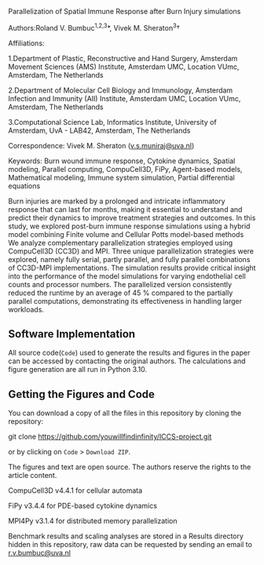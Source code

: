 Parallelization of Spatial Immune Response after Burn Injury simulations


Authors:Roland V. Bumbuc<sup>1,2,3</sup>*, Vivek M. Sheraton<sup>3</sup>†

Affiliations:

1.Department of Plastic, Reconstructive and Hand Surgery, Amsterdam Movement Sciences (AMS) Institute, Amsterdam UMC, Location VUmc, Amsterdam, The Netherlands

2.Department of Molecular Cell Biology and Immunology, Amsterdam Infection and Immunity (AII) Institute, Amsterdam UMC, Location VUmc, Amsterdam, The Netherlands

3.Computational Science Lab, Informatics Institute, University of Amsterdam, UvA - LAB42, Amsterdam, The Netherlands


Correspondence:
Vivek M. Sheraton (v.s.muniraj@uva.nl)

Keywords:
Burn wound immune response, Cytokine dynamics, Spatial modeling, Parallel computing, CompuCell3D, FiPy, Agent-based models, Mathematical modeling, Immune system simulation, Partial differential equations


Burn injuries are marked by a prolonged and intricate inflammatory response that can last for months, making it essential to understand and predict their dynamics to improve treatment strategies
and outcomes. In this study, we explored post-burn immune response simulations using a hybrid model combining Finite volume and Cellular Potts model-based methods We analyze complementary parallelization 
strategies employed using CompuCell3D (CC3D) and MPI. Three unique parallelization strategies were explored, namely fully serial, partly parallel, and fully parallel combinations of CC3D-MPI implementations.
The simulation results provide critical insight into the performance of the model simulations for varying endothelial cell counts and processor numbers. The parallelized version consistently reduced the 
runtime by an average of 45 % compared to the partially parallel computations, demonstrating its effectiveness in handling larger workloads.

## Software Implementation

All source code(`Code`) used to generate the results and figures in the paper can be accessed by contacting the original authors. The calculations and figure generation are all run in Python 3.10. 


## Getting the Figures and Code

You can download a copy of all the files in this repository by cloning the repository:

git clone https://github.com/youwillfindinfinity/ICCS-project.git

or by clicking on `Code` > `Download ZIP`.

The figures and text are open source. The authors reserve the rights to the article content.

CompuCell3D v4.4.1 for cellular automata

FiPy v3.4.4 for PDE-based cytokine dynamics

MPI4Py v3.1.4 for distributed memory parallelization

Benchmark results and scaling analyses are stored in a Results directory hidden in this repository, raw data can be requested by sending an email to r.v.bumbuc@uva.nl
